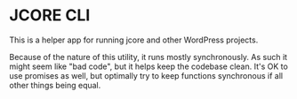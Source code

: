 # JCORE CLI
This is a helper app for running jcore and other WordPress projects.

Because of the nature of this utility, it runs mostly synchronously. As such it might seem like "bad code", but it helps keep the codebase clean. It's OK to use promises as well, but optimally try to keep functions synchronous if all other things being equal. 
